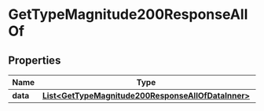 

# GetTypeMagnitude200ResponseAllOf


## Properties

| Name | Type | Description | Notes |
|------------ | ------------- | ------------- | -------------|
|**data** | [**List&lt;GetTypeMagnitude200ResponseAllOfDataInner&gt;**](GetTypeMagnitude200ResponseAllOfDataInner.md) |  |  [optional] |



